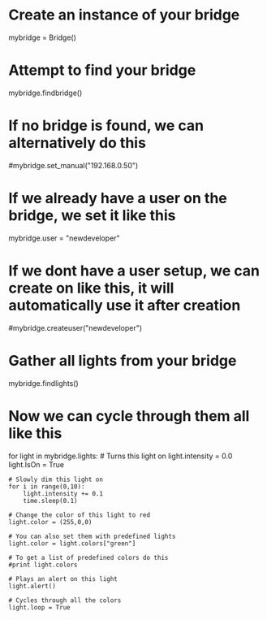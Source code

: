 # Create an instance of your bridge
mybridge = Bridge()

# Attempt to find your bridge
mybridge.findbridge()

# If no bridge is found, we can alternatively do this
#mybridge.set_manual("192.168.0.50")

# If we already have a user on the bridge, we set it like this
mybridge.user = "newdeveloper"

# If we dont have a user setup, we can create on like this, it will automatically use it after creation
#mybridge.createuser("newdeveloper")

# Gather all lights from your bridge
mybridge.findlights()

# Now we can cycle through them all like this
for light in mybridge.lights:
    # Turns this light on
    light.intensity = 0.0
    light.IsOn = True

    # Slowly dim this light on
    for i in range(0,10):
        light.intensity += 0.1
        time.sleep(0.1)

    # Change the color of this light to red
    light.color = (255,0,0)

    # You can also set them with predefined lights
    light.color = light.colors["green"]

    # To get a list of predefined colors do this
    #print light.colors

    # Plays an alert on this light
    light.alert()

    # Cycles through all the colors
    light.loop = True
